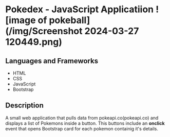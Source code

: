 # Pokedex - JavaScript Applicatiion ! [image of pokeball] (/img/Screenshot 2024-03-27 120449.png)

## Languages and Frameworks
- HTML
- CSS
- JavaScript
- Bootstrap

## Description

A small web application that pulls data from pokeapi.co(pokeapi.co) and displays a list of Pokemons inside a button. This buttons include an **onclick** event that opens Bootstrap card for each pokemon containig it's details.

